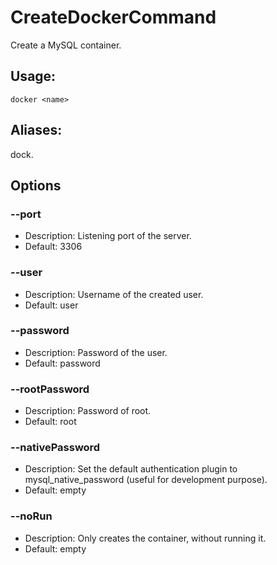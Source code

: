 # CreateDockerCommand
Create a MySQL container.
## Usage:
```
docker <name>
```
## Aliases:
dock.
## Options
### --port
- Description: Listening port of the server.
- Default: 3306
### --user
- Description: Username of the created user.
- Default: user
### --password
- Description: Password of the user.
- Default: password
### --rootPassword
- Description: Password of root.
- Default: root
### --nativePassword
- Description: Set the default authentication plugin to mysql_native_password (useful for development purpose).
- Default: empty
### --noRun
- Description: Only creates the container, without running it.
- Default: empty
